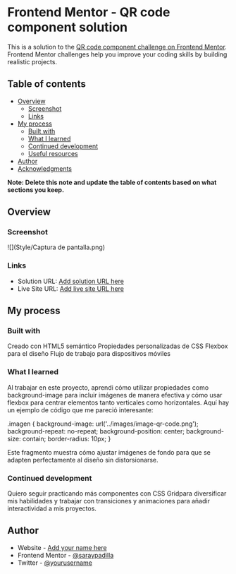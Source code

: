 # Frontend Mentor - QR code component solution

This is a solution to the [QR code component challenge on Frontend Mentor](https://www.frontendmentor.io/challenges/qr-code-component-iux_sIO_H). Frontend Mentor challenges help you improve your coding skills by building realistic projects. 

## Table of contents

- [Overview](#overview)
  - [Screenshot](#screenshot)
  - [Links](#links)
- [My process](#my-process)
  - [Built with](#built-with)
  - [What I learned](#what-i-learned)
  - [Continued development](#continued-development)
  - [Useful resources](#useful-resources)
- [Author](#author)
- [Acknowledgments](#acknowledgments)

**Note: Delete this note and update the table of contents based on what sections you keep.**

## Overview

### Screenshot

![](Style/Captura de pantalla.png)



### Links

- Solution URL: [Add solution URL here](https://your-solution-url.com)
- Live Site URL: [Add live site URL here](https://your-live-site-url.com)

## My process

### Built with

Creado con
HTML5 semántico
Propiedades personalizadas de CSS
Flexbox para el diseño
Flujo de trabajo para dispositivos móviles


### What I learned

Al trabajar en este proyecto, aprendi cómo utilizar propiedades como background-image para incluir imágenes de manera efectiva 
y cómo usar flexbox para centrar elementos tanto verticales como horizontales. Aquí hay un ejemplo de código que me pareció interesante:

.imagen {
    background-image: url('../images/image-qr-code.png');
    background-repeat: no-repeat;
    background-position: center;
    background-size: contain;
    border-radius: 10px;
}

Este fragmento muestra cómo ajustar imágenes de fondo para que se adapten perfectamente al diseño sin distorsionarse.

### Continued development

Quiero seguir practicando más componentes con CSS Gridpara diversificar mis habilidades 
y trabajar con transiciones y animaciones para añadir interactividad a mis proyectos.


## Author

- Website - [Add your name here](https://www.your-site.com)
- Frontend Mentor - [@saraypadilla](https://www.frontendmentor.io/profile/saraypadilla)
- Twitter - [@yourusername](https://www.twitter.com/yourusername)


